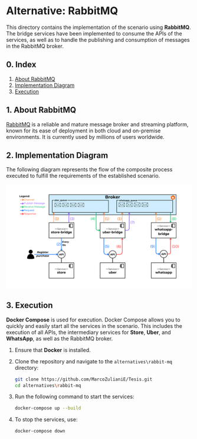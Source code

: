 # Alternative: RabbitMQ

This directory contains the implementation of the scenario using **RabbitMQ**. The bridge services have been implemented to consume the APIs of the services, as well as to handle the publishing and consumption of messages in the RabbitMQ broker.

## 0. Index

1. [About RabbitMQ](#1-about-rabbitmq)
2. [Implementation Diagram](#2-implementation-diagram)
3. [Execution](#3-execution)

## 1. About RabbitMQ

[RabbitMQ](https://www.rabbitmq.com/) is a reliable and mature message broker and streaming platform, known for its ease of deployment in both cloud and on-premise environments. It is currently used by millions of users worldwide.

## 2. Implementation Diagram

The following diagram represents the flow of the composite process executed to fulfill the requirements of the established scenario.

![Component diagram of the scenario using RabbitMQ](../../assets/rabbitmq-diagram.png)

## 3. Execution

**Docker Compose** is used for execution. Docker Compose allows you to quickly and easily start all the services in the scenario. This includes the execution of all APIs, the intermediary services for **Store**, **Uber**, and **WhatsApp**, as well as the RabbitMQ broker.

1. Ensure that **Docker** is installed.

2. Clone the repository and navigate to the `alternatives\rabbit-mq` directory:

   ```bash
   git clone https://github.com/MarcoZulianiE/Tesis.git
   cd alternatives\rabbit-mq
   ```

3. Run the following command to start the services:

   ```bash
   docker-compose up --build
   ```

4. To stop the services, use:
   ```bash
   docker-compose down
   ```
